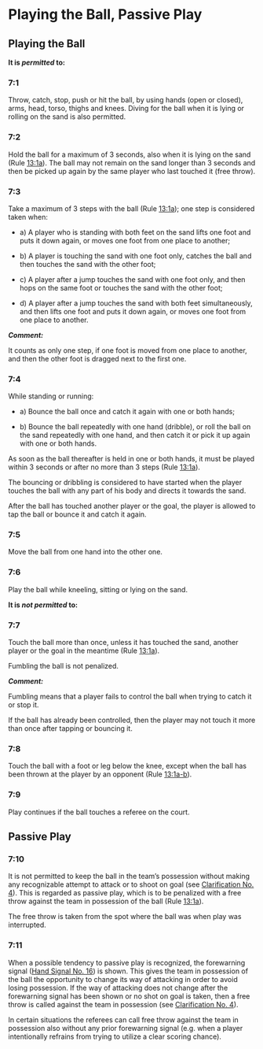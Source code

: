 # Playing the Ball, Passive Play

## Playing the Ball

**It is *permitted* to:**

### 7:1
Throw, catch, stop, push or hit the ball, by using hands (open or
closed), arms, head, torso, thighs and knees.
Diving for the ball when it is lying or rolling on the sand is also
permitted.

### 7:2
Hold the ball for a maximum of 3 seconds, also when it is lying on the
sand (Rule [13:1a](#13:1)).
The ball may not remain on the sand longer than 3 seconds and then
be picked up again by the same player who last touched it (free
throw).

### 7:3
Take a maximum of 3 steps with the ball (Rule [13:1a](#13:1)); one step is
considered taken when:
- a) A player who is standing with both feet on the sand lifts one foot
and puts it down again, or moves one foot from one place to
another;

- b) A player is touching the sand with one foot only, catches the ball
and then touches the sand with the other foot;

- c) A player after a jump touches the sand with one foot only, and
then hops on the same foot or touches the sand with the other
foot;

- d) A player after a jump touches the sand with both feet
simultaneously, and then lifts one foot and puts it down again, or
moves one foot from one place to another.

***Comment:***

It counts as only one step, if one foot is moved from one place to another,
and then the other foot is dragged next to the first one.

### 7:4
While standing or running:

- a) Bounce the ball once and catch it again with one or both hands;

- b) Bounce the ball repeatedly with one hand (dribble), or roll the ball
on the sand repeatedly with one hand, and then catch it or pick it
up again with one or both hands.

As soon as the ball thereafter is held in one or both hands, it must be
played within 3 seconds or after no more than 3 steps (Rule [13:1a](#13:1)).

The bouncing or dribbling is considered to have started when the
player touches the ball with any part of his body and directs it towards
the sand.

After the ball has touched another player or the goal, the player is
allowed to tap the ball or bounce it and catch it again.

  
### 7:5
Move the ball from one hand into the other one.

### 7:6
Play the ball while kneeling, sitting or lying on the sand.


**It is *not permitted* to:**

### 7:7
Touch the ball more than once, unless it has touched the sand,
another player or the goal in the meantime (Rule [13:1a](#13:1)).

Fumbling the ball is not penalized.

***Comment:***

Fumbling means that a player fails to control the ball when trying to catch it
or stop it.

If the ball has already been controlled, then the player may not touch it
more than once after tapping or bouncing it.

### 7:8
Touch the ball with a foot or leg below the knee, except when the ball
has been thrown at the player by an opponent (Rule [13:1a-b](#13:1)).

### 7:9
Play continues if the ball touches a referee on the court.

## Passive Play

### 7:10
It is not permitted to keep the ball in the team’s possession without
making any recognizable attempt to attack or to shoot on goal (see
[Clarification No. 4](#4.-passive-play)). This is regarded as passive play, which is to be
penalized with a free throw against the team in possession of the ball
(Rule [13:1a](#13:1)).

The free throw is taken from the spot where the ball was when play
was interrupted.


### 7:11
When a possible tendency to passive play is recognized, the
forewarning signal ([Hand Signal No. 16](#16---forewarning-signal-for-passive-play)) is shown. This gives the
team in possession of the ball the opportunity to change its way of
attacking in order to avoid losing possession. If the way of attacking
does not change after the forewarning signal has been shown or no
shot on goal is taken, then a free throw is called against the team in
possession (see [Clarification No. 4](#4.-passive-play)).

In certain situations the referees can call free throw against the team
in possession also without any prior forewarning signal (e.g. when a
player intentionally refrains from trying to utilize a clear scoring
chance).